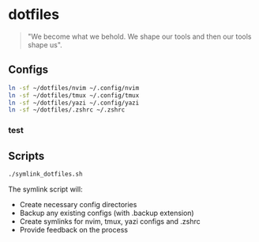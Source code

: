 # dotfiles

> "We become what we behold. We shape our tools and then our tools shape us".

## Configs
```bash
ln -sf ~/dotfiles/nvim ~/.config/nvim
ln -sf ~/dotfiles/tmux ~/.config/tmux
ln -sf ~/dotfiles/yazi ~/.config/yazi
ln -sf ~/dotfiles/.zshrc ~/.zshrc
```
### test
## Scripts
```bash
./symlink_dotfiles.sh
```

The symlink script will:
- Create necessary config directories
- Backup any existing configs (with .backup extension)
- Create symlinks for nvim, tmux, yazi configs and .zshrc
- Provide feedback on the process

```

